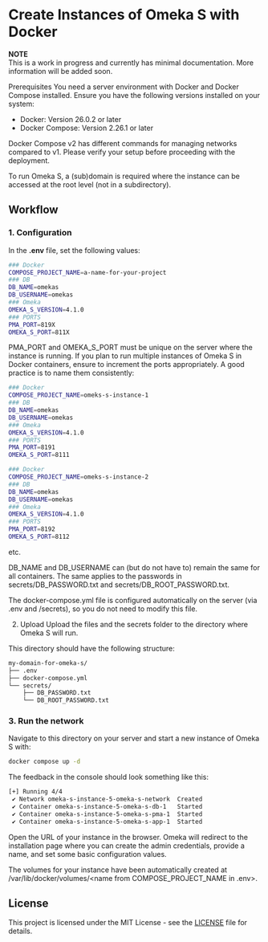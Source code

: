 # Create Instances of Omeka S with Docker

**NOTE**  
This is a work in progress and currently has minimal documentation. More information will be added soon.

Prerequisites
You need a server environment with Docker and Docker Compose installed. Ensure you have the following versions installed on your system:

* Docker: Version 26.0.2 or later
* Docker Compose: Version 2.26.1 or later

Docker Compose v2 has different commands for managing networks compared to v1. Please verify your setup before proceeding with the deployment.

To run Omeka S, a (sub)domain is required where the instance can be accessed at the root level (not in a subdirectory).

## Workflow

### 1. Configuration

In the **.env** file, set the following values:

```bash
### Docker
COMPOSE_PROJECT_NAME=a-name-for-your-project
### DB
DB_NAME=omekas
DB_USERNAME=omekas
### Omeka
OMEKA_S_VERSION=4.1.0
### PORTS
PMA_PORT=819X
OMEKA_S_PORT=811X
```
PMA_PORT and OMEKA_S_PORT must be unique on the server where the instance is running. If you plan to run multiple instances of Omeka S in Docker containers, ensure to increment the ports appropriately. A good practice is to name them consistently:

```bash
### Docker
COMPOSE_PROJECT_NAME=omeks-s-instance-1
### DB
DB_NAME=omekas
DB_USERNAME=omekas
### Omeka
OMEKA_S_VERSION=4.1.0
### PORTS
PMA_PORT=8191
OMEKA_S_PORT=8111
```

```bash
### Docker
COMPOSE_PROJECT_NAME=omeks-s-instance-2
### DB
DB_NAME=omekas
DB_USERNAME=omekas
### Omeka
OMEKA_S_VERSION=4.1.0
### PORTS
PMA_PORT=8192
OMEKA_S_PORT=8112
```
etc.

DB_NAME and DB_USERNAME can (but do not have to) remain the same for all containers. The same applies to the passwords in secrets/DB_PASSWORD.txt and secrets/DB_ROOT_PASSWORD.txt.

The docker-compose.yml file is configured automatically on the server (via .env and /secrets), so you do not need to modify this file.

2. Upload
Upload the files and the secrets folder to the directory where Omeka S will run.

This directory should have the following structure:

```bash
my-domain-for-omeka-s/
├── .env
├── docker-compose.yml
└── secrets/
    ├── DB_PASSWORD.txt
    └── DB_ROOT_PASSWORD.txt
```
### 3. Run the network

Navigate to this directory on your server and start a new instance of Omeka S with:

```bash
docker compose up -d
```
The feedback in the console should look something like this:

```bash
[+] Running 4/4
 ✔ Network omeka-s-instance-5-omeka-s-network  Created  
 ✔ Container omeka-s-instance-5-omeka-s-db-1   Started  
 ✔ Container omeka-s-instance-5-omeka-s-pma-1  Started  
 ✔ Container omeka-s-instance-5-omeka-s-app-1  Started     
```
Open the URL of your instance in the browser. Omeka will redirect to the installation page where you can create the admin credentials, provide a name, and set some basic configuration values.

The volumes for your instance have been automatically created at /var/lib/docker/volumes/<name from COMPOSE_PROJECT_NAME in .env>.

## License

This project is licensed under the MIT License - see the [LICENSE](LICENSE) file for details.



